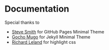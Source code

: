 # Documentation

Special thanks to

- [Steve Smith](https://github.com/orderedlist) for GitHub Pages Minimal Theme
- [Gocho Mugo](https://github.com/GochoMugo) for Jekyll Minimal Theme
- [Richard Leland](https://github.com/richleland) for highlight css
